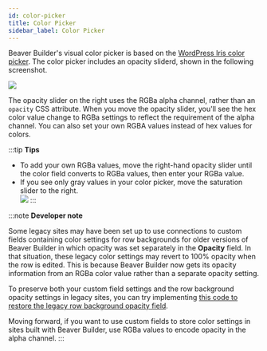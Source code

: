 ```yaml
---
id: color-picker
title: Color Picker
sidebar_label: Color Picker
---
```


Beaver Builder's visual color picker is based on the [WordPress Iris color
picker](http://automattic.github.io/Iris/). The color picker includes an
opacity sliderd, shown in the following screenshot. 

![](/img/the-basics-color-picker-in-bb-1.jpg)

The opacity slider on the right uses the RGBa alpha channel, rather than an
`opacity` CSS attribute. When you move the opacity slider, you'll see the hex
color value change to RGBa settings to reflect the requirement of the alpha
channel. You can also set your own RGBA values instead
of hex values for colors.

:::tip **Tips**
  * To add your own RGBa values, move the right-hand opacity slider until the color field converts to RGBa values, then enter your RGBa value.
  * If you see only gray values in your color picker, move the saturation slider to the right.  
![](/img/the-basics-color-picker-in-bb-2.gif)
:::

:::note **Developer note**

Some legacy sites may have been set up to use
connections to custom fields containing color settings for row backgrounds for older versions of Beaver Builder in which opacity was set separately in the **Opacity** field. In that situation,
these legacy color settings may revert to 100% opacity when the row is edited.
This is because Beaver Builder now gets its opacity information from an RGBa
color value rather than a separate opacity setting.

To preserve both your custom field settings and the row background opacity
settings in legacy sites, you can try implementing [this code to restore the legacy row background opacity field](https://gist.github.com/fastlinemedia/ea77d927955f9d27a011fc1cac6d0a7d).

Moving forward, if you want to use custom fields to store color settings in
sites built with Beaver Builder, use RGBa values to encode opacity in the
alpha channel.
:::

